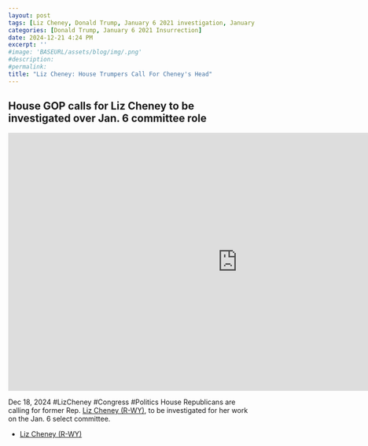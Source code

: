 ```yaml
---
layout: post
tags: [Liz Cheney, Donald Trump, January 6 2021 investigation, January 6 2021 committee, Cassidy Hutchinson testimony, politics, MSNBC]
categories: [Donald Trump, January 6 2021 Insurrection]
date: 2024-12-21 4:24 PM
excerpt: ''
#image: 'BASEURL/assets/blog/img/.png'
#description:
#permalink:
title: "Liz Cheney: House Trumpers Call For Cheney's Head"
---
```



## House GOP calls for Liz Cheney to be investigated over Jan. 6 committee role

<iframe width="932" height="524" src="https://www.youtube.com/embed/G3FLKn6p71U" title="House GOP calls for Liz Cheney to be investigated over Jan. 6 committee role" frameborder="0" allow="accelerometer; autoplay; clipboard-write; encrypted-media; gyroscope; picture-in-picture; web-share" referrerpolicy="strict-origin-when-cross-origin" allowfullscreen></iframe>

Dec 18, 2024  #LizCheney #Congress #Politics
House Republicans are calling for former Rep. [Liz Cheney (R-WY)](https://www.congress.gov/member/liz-cheney/C001109), to be investigated for her work on the Jan. 6 select committee.

- [Liz Cheney (R-WY)](https://www.congress.gov/member/liz-cheney/C001109)


